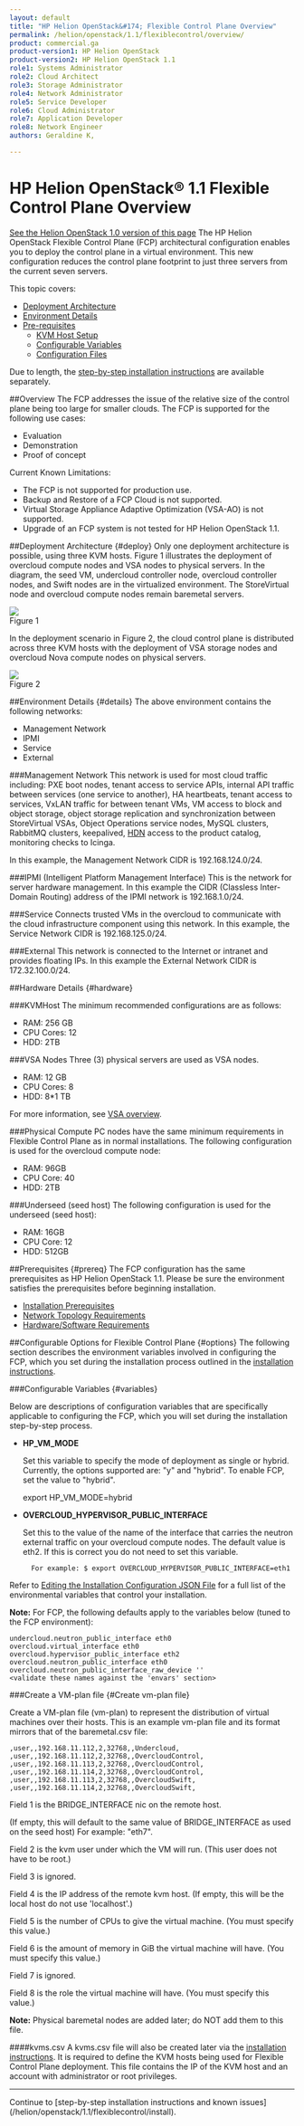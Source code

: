 ```yaml
---
layout: default
title: "HP Helion OpenStack&#174; Flexible Control Plane Overview"
permalink: /helion/openstack/1.1/flexiblecontrol/overview/
product: commercial.ga
product-version1: HP Helion OpenStack
product-version2: HP Helion OpenStack 1.1
role1: Systems Administrator 
role2: Cloud Architect 
role3: Storage Administrator 
role4: Network Administrator 
role5: Service Developer 
role6: Cloud Administrator 
role7: Application Developer 
role8: Network Engineer 
authors: Geraldine K,

---
```

<!--PUBLISHED-->

<script>

function PageRefresh {
onLoad="window.refresh"
}

PageRefresh();

</script>

# HP Helion OpenStack&#174; 1.1 Flexible Control Plane Overview
[See the Helion OpenStack 1.0 version of this page](/helion/openstack/flexiblecontrol/overview/)
The HP Helion OpenStack Flexible Control Plane (FCP) architectural configuration enables you to deploy the control plane in a virtual environment. This new configuration reduces the control plane footprint to just three servers from the current seven servers.

This topic covers:

- [Deployment Architecture](#deploy)
- [Environment Details](#details)
- [Pre-requisites](#prereq)
	- [KVM Host Setup](#kvmsetup)
	- [Configurable Variables](#variables)
	- [Configuration Files](#configfiles)

Due to length, the [step-by-step installation instructions](/helion/openstack/1.1/flexiblecontrol/install/) are available separately.

##Overview
The FCP addresses the issue of the relative size of the control plane being too large for smaller clouds. 
The FCP is supported for the following use cases: 

- Evaluation
- Demonstration
- Proof of concept

Current Known Limitations:

- The FCP is not supported for production use.
- Backup and Restore of a FCP Cloud is not supported.
- Virtual Storage Appliance Adaptive Optimization (VSA-AO) is not supported.
- Upgrade of an FCP system is not tested for HP Helion OpenStack 1.1.
  

##Deployment Architecture {#deploy}
Only one deployment architecture is possible, using three KVM hosts.
Figure 1 illustrates the deployment of overcloud compute nodes and VSA nodes to physical servers. In the diagram, the seed VM, undercloud controller node, overcloud controller nodes, and Swift nodes are in the virtualized environment. The StoreVirtual node and overcloud compute nodes remain baremetal servers.

<img src="media/flexiblecontrolpane1.png"> <br />
Figure 1
 
 
In the deployment scenario in Figure 2, the cloud control plane is distributed across three KVM hosts with the deployment of VSA storage nodes and overcloud Nova compute nodes on physical servers.

<img src="media/FCP Figure 2 HOS1.1.png"> <br />
Figure 2

 
##Environment Details {#details}
The above environment contains the following networks:

- Management Network
- IPMI
- Service
- External

###Management Network
This network is used for most cloud traffic including: PXE boot nodes, tenant access to service APIs, internal API traffic between services (one service to another), HA heartbeats, tenant access to services, VxLAN traffic for between tenant VMs, VM access to block and object storage, object storage replication and synchronization between StoreVirtual VSAs, Object Operations service nodes, MySQL clusters, RabbitMQ clusters, keepalived, [HDN](https://helion.hpwsportal.com) access to the product catalog, monitoring checks to Icinga. 

In this example, the Management Network CIDR is 192.168.124.0/24.

###IPMI (Intelligent Platform Management Interface)
This is the network for server hardware management. 
In this example the CIDR (Classless Inter-Domain Routing) address of the IPMI network is 192.168.1.0/24.

###Service
Connects trusted VMs in the overcloud to communicate with the cloud infrastructure component using this network. In this example, the Service Network CIDR is 192.168.125.0/24.

###External
This network is connected to the Internet or intranet and provides floating IPs. In this example the External Network CIDR is 172.32.100.0/24.            

##Hardware Details {#hardware}

###KVMHost
The minimum recommended configurations are as follows: 
 
- RAM: 256 GB
- CPU Cores: 12
- HDD: 2TB

###VSA Nodes
Three (3) physical servers are used as VSA nodes.

- RAM: 12 GB
- CPU Cores: 8
- HDD: 8*1 TB

For more information, see [VSA overview](/helion/openstack/1.1/install/vsa/overview/#StoreVirtual-overview-jumplink-span).

###Physical Compute
PC nodes have the same minimum requirements in Flexible Control Plane as in normal installations.
The following configuration is used for the overcloud compute node:

- RAM: 96GB
- CPU Core: 40
- HDD: 2TB

###Underseed (seed host) 
The following configuration is used for the underseed (seed host):

* RAM: 16GB
* CPU Core: 12
* HDD: 512GB

##Prerequisites {#prereq}
The FCP configuration has the same prerequisites as HP Helion OpenStack 1.1. Please be sure the environment satisfies the prerequisites before beginning installation.

- [Installation Prerequisites](helion/openstack/1.1/install/prereqs/)
- [Network Topology Requirements](/helion/openstack/1.1/technical-overview/)
- [Hardware/Software Requirements](/helion/openstack/1.1/support-matrix/)



##Configurable Options for Flexible Control Plane {#options}
The following section describes the environment variables involved in configuring the FCP, which you set during the installation process outlined in the [installation instructions](/helion/openstack/1.1/flexiblecontrol/install). 

###Configurable Variables {#variables}

Below are descriptions of configuration variables that are specifically applicable to configuring the FCP, which you will set during the installation step-by-step process.

- **HP\_VM\_MODE** 

	Set this variable to specify the mode of deployment as single or hybrid. Currently, the options supported are: "y" and "hybrid". To enable FCP, set the value to "hybrid".

	export HP_VM_MODE=hybrid

- **OVERCLOUD&#95;HYPERVISOR&#95;PUBLIC_INTERFACE** 
	
	Set this to the value of the name of the interface that carries the neutron external traffic on your overcloud compute nodes.
	The default value is eth2. If this is correct you do not need to set this variable.

		For example: $ export OVERCLOUD_HYPERVISOR_PUBLIC_INTERFACE=eth1

Refer to [Editing the Installation Configuration JSON File](/helion/openstack/1.1/install/envars/) for a full list of the environmental variables that control your installation. 

**Note:** For FCP, the following defaults apply to the variables below (tuned
to the FCP environment):

	undercloud.neutron_public_interface eth0
	overcloud.virtual_interface eth0
	overcloud.hypervisor_public_interface eth2
	overcloud.neutron_public_interface eth0
	overcloud.neutron_public_interface_raw_device ''
	<validate these names against the 'envars' section> 


###Create a VM-plan file {#Create vm-plan file}
   
Create a VM-plan file (vm-plan) to represent the distribution of virtual machines over
   their hosts. This is an example vm-plan file and its format mirrors that of
   the baremetal.csv file:

	,user,,192.168.11.112,2,32768,,Undercloud,
	,user,,192.168.11.112,2,32768,,OvercloudControl,
	,user,,192.168.11.113,2,32768,,OvercloudControl,
 	,user,,192.168.11.114,2,32768,,OvercloudControl,
 	,user,,192.168.11.113,2,32768,,OvercloudSwift,
 	,user,,192.168.11.114,2,32768,,OvercloudSwift,

   Field 1 is the BRIDGE_INTERFACE nic on the remote host.

(If empty, this will default to the same value of BRIDGE_INTERFACE as
         	used on the seed host)
        	For example: "eth7".


   Field 2 is the kvm user under which the VM will run.
        (This user does not have to be root.)

   Field 3 is ignored.

   Field 4 is the IP address of the remote kvm host.
        (If empty, this will be the local host do not use 'localhost'.)

   Field 5 is the number of CPUs to give the virtual machine.
        (You must specify this value.)

   Field 6 is the amount of memory in GiB the virtual machine will have.
        (You must specify this value.)

   Field 7 is ignored.

   Field 8 is the role the virtual machine will have.
        (You must specify this value.)


   **Note:** Physical baremetal nodes are added later; do NOT add them to this file.


####kvms.csv
A kvms.csv file will also be created later via the [installation instructions](/helion/openstack/1.1/flexiblecontrol/install). It is required to define the KVM hosts being used for Flexible Control Plane deployment. This file contains the IP of the KVM host and an account with administrator or root privileges.


<hr />
Continue to [step-by-step installation instructions and known issues](/helion/openstack/1.1/flexiblecontrol/install).
